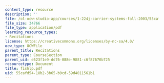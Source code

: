 ```yaml
---
content_type: resource
description: ''
file: /ol-ocw-studio-app/courses/1-224j-carrier-systems-fall-2003/55cafd5418b23b65b9cd59d4011561b1_fishlp.pdf
file_size: 34766
file_type: application/pdf
learning_resource_types:
- Recitations
license: https://creativecommons.org/licenses/by-nc-sa/4.0/
ocw_type: OCWFile
parent_title: Recitations
parent_type: CourseSection
parent_uid: e523f1e9-dd76-088e-9881-c6f87670b725
resourcetype: Document
title: fishlp.pdf
uid: 55cafd54-18b2-3b65-b9cd-59d4011561b1
---
```

